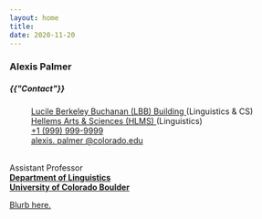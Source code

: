 ```yaml
---
layout: home
title: 
date: 2020-11-20 
---
```

### Alexis Palmer
<div class="blogcard card-4 mb-0" style="width: 100%;">
  <div class="card-body">
    <h5 class="card-title text-center" style="font-size:{{ theme.post-title-size }};font-weight:{{ theme.post-font-weight }};">{{"Contact"}}
    </h5>
    <!--- The following is ripped directly from Nathan Scheider's website
    https://people.cs.georgetown.edu/nschneid/ .  It has been adjusted to suit
    the needs and aesthetics of this website --->
    <ul id="contact" class="well" style="list-style-type: none; position: relative;">
      <li style="padding-left: 1em;">
        <span class="fas fa-map-marker-alt" style="position: absolute; left: 1em; top: unset">
        </span>
        <a href="https://www.colorado.edu/map/?id=336#!m/193852" target="_blank" class="highlighted">Lucile Berkeley Buchanan (LBB) Building
        </a> (Linguistics & CS) 
      </li>
      <li style="padding-left: 1em;">
        <a href="https://www.colorado.edu/map/?id=336#!m/193881" target="_blank" class="highlighted"> Hellems Arts & Sciences (HLMS)
        </a> (Linguistics) 
      </li>
      <li style="padding-left: 1em;">
        <span class="fas fa-phone" style="position: absolute; left: 1em; top: unset;">
        </span>
        <!-- TODO: Get office telephone number -->
        <a href="tel:+1" class="highlighted">+1 (999) 999-9999
        </a>
      </li>
      <li style="padding-left: 1em;" class="email">
        <a href="mailto:alexis.palmer@colorado.edu" class="highlighted">
          <span class="fas fa-envelope" style="position: absolute; left: 1em;">
          </span>alexis.
            <span style="display: none">i.hate.spam.
            </span>palmer
            <span style="display: none">i.hate.spam.
            </span>@colorado.edu
        </a>
      </li>
    </ul>
  </div>
</div>

<br> Assistant Professor 
<br> <a href="https://www.colorado.edu/linguistics/" class="highlighted" target="_blank"> **Department of Linguistics**
<br> <a href="https://colorado.edu/" class="highlighted" target = "_blank">**University of Colorado Boulder**

Blurb here.